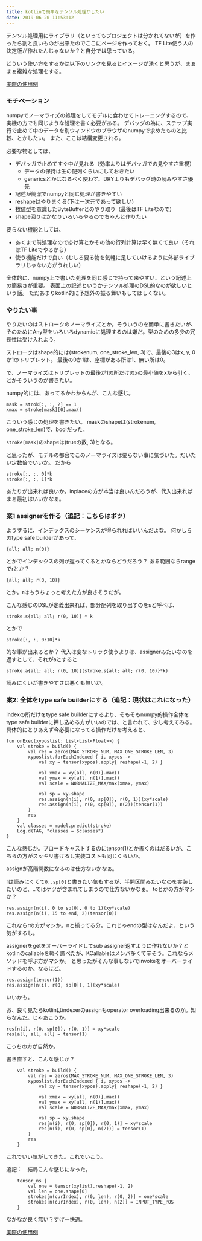 ```yaml
---
title: kotlinで簡単なテンソル処理がしたい
date: 2019-06-20 11:53:12
---
```


テンソル処理用にライブラリ（といってもプロジェクトは分かれてないが）を作ったら割と良いものが出来たのでここにページを作っておく。
TF Lite使う人の決定版が作れたんじゃないか？と自分では思っている。

どういう使い方をするかは以下のリンクを見るとイメージが湧くと思うが、まぁまぁ複雑な処理をする。

[実際の使用例](https://github.com/karino2/tegashiki/blob/45f5f183e9ff9efd5e07bf7865b5ba74f32d0be4/app/src/main/java/io/github/karino2/tegashiki/StrokeTracker.kt#L22-L49)


### モチベーション

numpyでノーマライズの処理をしてモデルに食わせてトレーニングするので、実機の方でも同じような処理を書く必要がある。
デバッグの為に、ステップ実行で止めて中のデータを別ウィンドウのブラウザのnumpyで求めたものと比較、とかしたい。
また、ここは結構変更される。

必要な物としては、

- デバッガで止めてすぐ中が見れる（効率よりはデバッガでの見やすさ重視）
   - データの保持は生の配列くらいにしておきたい
   - genericsとかはなるべく使わず、DRYよりもデバッグ時の読みやすさ優先
- 記述が簡潔でnumpyと同じ処理が書きやすい
- reshapeはやりまくる(下は一次元であって欲しい)
- 数値型を意識したByteBufferとのやり取り（最後はTF Liteなので）
- shape回りはかなりいろいろやるのでちゃんと作りたい

要らない機能としては、

- あくまで前処理なので掛け算とかその他の行列計算は早く無くて良い（それはTF Liteでやるから）
- 使う機能だけで良い（むしろ要る物を気軽に足していけるように外部ライブラリじゃない方がうれしい）

全体的に、numpy上で書いた処理を同じ感じで持って来やすい、という記述上の簡易さが重要。
表面上の記述というかテンソル処理のDSL的なのが欲しいという話。
ただあまりkotlin的に予想外の振る舞いもしてほしくない。


### やりたい事

やりたいのはストロークのノーマライズとか。そういうのを簡単に書きたいが、そのためにAny型をいろいろdynamicに処理するのは嫌だ。型のための多少の冗長性は受け入れよう。

ストロークはshape的には(strokenum, one_stroke_len, 3)で、最後の3はx, y, 0か1のトリプレット。
最後の0か1は、座標がある所は1、無い所は0。

で、ノーマライズはトリプレットの最後が1の所だけのxの最小値をxから引く、とかそういうのが書きたい。

numpy的には、あってるかわからんが、こんな感じ。

```
mask = strok[:, :, 2] == 1
xmax = stroke[mask][0].max()
```

こういう感じの処理を書きたい。
maskのshapeは(strokenum, one_stroke_len)で、boolだった。

`stroke[mask]`のshapeは(trueの数, 3)となる。

と思ったが、モデルの都合でこのノーマライズは要らない事に気づいた。だいたい定数倍でいいか。
だから

```
stroke[:, :, 0]*k
stroke[:, :, 1]*k
```

あたりが出来れば良いか。inplaceの方が本当は良いんだろうが、代入出来ればまぁ最初はいいかなぁ。


### 案1 assignerを作る（追記：こちらはボツ）

ようするに、インデックスのシーケンスが得られればいいんだよな。
何かしらのtype safe builderがあって、

```
{all; all; n(0)}
```

とかでインデックスの列が返ってくるとかならどうだろう？
ある範囲ならrangeでrとか？

```
{all; all; r(0, 10)}
```

とか。rはもうちょっと考えた方が良さそうだが。

こんな感じのDSLが定義出来れば、部分配列を取り出すのをsと呼べば、

```
stroke.s{all; all; r(0, 10)} * k 
```

とかで

```
stroke[:, :, 0:10]*k
```

的な事が出来るとか？
代入は変なトリック使うよりは、assignerみたいなのを返すとして、それがaとすると

```
stroke.a{all; all; r(0, 10)}(stroke.s{all; all; r(0, 10)}*k)
```

読みにくいが書きやすさは悪くも無いか。

### 案2: 全体をtype safe builderにする（追記：現状はこれになった）

indexの所だけをtype safe builderにするより、そもそもnumpy的操作全体をtype safe builderに押し込める方がいいのでは、と言われて、少し考えてみる。
具体的にとりあえず今必要になってる操作だけを考えると、

```
fun onExec(xyposlist: List<List<Float>>) {
    val stroke = build() {
        val res = zeros(MAX_STROKE_NUM, MAX_ONE_STROKE_LEN, 3)
        xyposlist.forEachIndexed { i, xypos ->
            val xy = tensor(xypos).apply{ reshape(-1, 2) }

            val xmax = xy[all, n(0)].max()
            val ymax = xy[all, n(1)].max()
            val scale = NORMALIZE_MAX/max(xmax, ymax)

            val sp = xy.shape
            res.assign(n(i), r(0, sp[0]), r(0, 1))(xy*scale)
            res.assign(n(i), r(0, sp[0]), n(2))(tensor(1))
        }
        res
    }
    val classes = model.predict(stroke)
    Log.d(TAG, "classes = $classes")
}
```

こんな感じか。ブロードキャストするのにtensor(1)とか書くのはだるいが、こちらの方がスッキリ書けるし実装コストも同じくらいか。

assignが高階関数になるのは仕方ないかなぁ。

rは読みにくくて`0..sp[0]`と書きたい気もするが、半開区間みたいなのを実装したいのと、..ではケツが含まれてしまうので仕方ないかなぁ。
toとかの方がマシか？

```
res.assign(n(i), 0 to sp[0], 0 to 1)(xy*scale)
res.assign(n(i), 15 to end, 2)(tensor(0))
```

これならrの方がマシか。nと揃ってる分。これじゃendの型はなんだよ、という気がするし。

assignerをgetをオーバーライドしてsub assigner返すように作れないか？とkotlinのcallableを軽く調べたが、KCallableはメンバ多くて辛そう。これならメソッドを呼ぶ方がマシか。
と思ったがそんな事しないでinvokeをオーバーライドするのか。なるほど。

```
res.assign(tensor(1))
res.assign[n(i), r(0, sp[0]), 1](xy*scale)
```

いいかも。

お、良く見たらkotlinはindexerのassignもoperator overloading出来るのか。知らなんだ。じゃあこうか。

```
res[n(i), r(0, sp[0]), r(0, 1)] = xy*scale
res[all, all, all] = tensor(1)
```

こっちの方が自然か。

書き直すと、こんな感じか？

```
    val stroke = build() {
        val res = zeros(MAX_STROKE_NUM, MAX_ONE_STROKE_LEN, 3)
        xyposlist.forEachIndexed { i, xypos ->
            val xy = tensor(xypos).apply{ reshape(-1, 2) }

            val xmax = xy[all, n(0)].max()
            val ymax = xy[all, n(1)].max()
            val scale = NORMALIZE_MAX/max(xmax, ymax)

            val sp = xy.shape
            res[n(i), r(0, sp[0]), r(0, 1)] = xy*scale
            res[n(i), r(0, sp[0], n(2))] = tensor(1)
        }
        res
    }
```

これでいい気がしてきた。これでいこう。


追記：　結局こんな感じになった。

```
    tensor_ns {
        val one = tensor(xylist).reshape(-1, 2)
        val len = one.shape[0]
        strokes[n(curIndex), r(0, len), r(0, 2)] = one*scale
        strokes[n(curIndex), r(0, len), n(2)] = INPUT_TYPE_POS
    }
```

なかなか良く無い？すげー快適。

[実際の使用例](https://github.com/karino2/tegashiki/blob/45f5f183e9ff9efd5e07bf7865b5ba74f32d0be4/app/src/main/java/io/github/karino2/tegashiki/StrokeTracker.kt#L22-L49)
